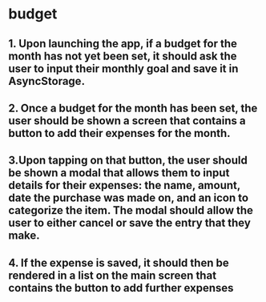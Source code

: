 # budget
## 1. Upon launching the app, if a budget for the month has not yet been set, it should ask the user to input their monthly goal and save it in AsyncStorage.
## 2. Once a budget for the month has been set, the user should be shown a screen that contains a button to add their expenses for the month.
## 3.Upon tapping on that button, the user should be shown a modal that allows them to input details for their expenses: the name, amount, date the purchase was made on, and an icon to categorize the item. The modal should allow the user to either cancel or save the entry that they make.
## 4. If the expense is saved, it should then be rendered in a list on the main screen that contains the button to add further expenses
